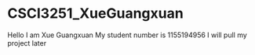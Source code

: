 # CSCI3251_XueGuangxuan
Hello I am Xue Guangxuan
My student number is 1155194956
I will pull my project later
